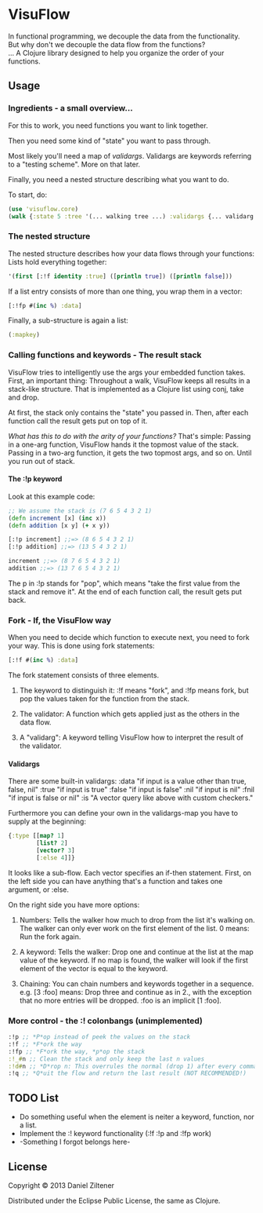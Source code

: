 # VisuFlow

In functional programming, we decouple the data from the functionality.  
But why don't we decouple the data flow from the functions?  
...
A Clojure library designed to help you organize the order of your functions.

## Usage

### Ingredients - a small overview...
For this to work, you need functions you want to link together.

Then you need some kind of "state" you want to pass through.

Most likely you'll need a map of *validargs*.
Validargs are keywords referring to a "testing scheme". More on that later.

Finally, you need a nested structure describing what you want to do.

To start, do:
```clojure
(use 'visuflow.core)
(walk {:state 5 :tree '(... walking tree ...) :validargs {... validarg map ...})
```

### The nested structure
The nested structure describes how your data flows through your functions:
Lists hold everything together:
```clojure
'(first [:!f identity :true] ([println true]) ([println false]))
```
If a list entry consists of more than one thing, you wrap them in a vector:
```clojure
[:!fp #(inc %) :data]
```
Finally, a sub-structure is again a list:
```clojure
(:mapkey)
```

### Calling functions and keywords - The result stack
VisuFlow tries to intelligently use the args your embedded function takes.
First, an important thing: Throughout a walk, VisuFlow keeps all results in a stack-like structure.
That is implemented as a Clojure list using conj, take and drop.

At first, the stack only contains the "state" you passed in. Then, after each function call
the result gets put on top of it.

*What has this to do with the arity of your functions?*
That's simple: Passing in a one-arg function, VisuFlow hands it the topmost value of the stack.
Passing in a two-arg function, it gets the two topmost args, and so on. Until you run out of stack.

#### The :!p keyword
Look at this example code:
```clojure
;; We assume the stack is (7 6 5 4 3 2 1)
(defn increment [x] (inc x))
(defn addition [x y] (+ x y))

[:!p increment] ;;=> (8 6 5 4 3 2 1)
[:!p addition] ;;=> (13 5 4 3 2 1)

increment ;;=> (8 7 6 5 4 3 2 1)
addition ;;=> (13 7 6 5 4 3 2 1)
```
The p in :!p stands for "pop", which means "take the first value from the stack and remove it".
At the end of each function call, the result gets put back.

### Fork - If, the VisuFlow way
When you need to decide which function to execute next, you need to fork your way.
This is done using fork statements:
```clojure
[:!f #(inc %) :data]
```
The fork statement consists of three elements.

1. The keyword to distinguish it: :!f means "fork", and :!fp means fork, but pop the values taken for the function from the stack.

2. The validator: A function which gets applied just as the others in the data flow.

3. A "validarg": A keyword telling VisuFlow how to interpret the result of the validator.

#### Validargs
There are some built-in validargs:
:data "if input is a value other than true, false, nil"
:true "if input is true"
:false "if input is false"
:nil "if input is nil"
:fnil "if input is false or nil"
:is "A vector query like above with custom checkers."	

Furthermore you can define your own in the validargs-map you have to supply at the beginning:
```clojure
{:type [[map? 1]
        [list? 2]
	    [vector? 3]
	    [:else 4]]}
```
It looks like a sub-flow. Each vector specifies an if-then statement.
First, on the left side you can have anything that's a function and takes one argument,
or :else.

On the right side you have more options:

1. Numbers: Tells the walker how much to drop from the list it's walking on. The walker can only ever work on the first element of the list. 0 means: Run the fork again.  

2. A keyword: Tells the walker: Drop one and continue at the list at the map value of the keyword.
If no map is found, the walker will look if the first element of the vector is equal to the keyword.  

3. Chaining: You can chain numbers and keywords together in a sequence.
e.g. [3 :foo] means: Drop three and continue as in 2., with the exception that no more entries will be dropped. :foo is an implicit [1 :foo].  

### More control - the :! colonbangs (unimplemented)
```clojure
:!p ;; *P*op instead of peek the values on the stack
:!f ;; *F*ork the way
:!fp ;; *F*ork the way, *p*op the stack
:!_#n ;; Clean the stack and only keep the last n values
:!d#n ;; *D*rop n: This overrules the normal (drop 1) after every command
:!q ;; *Q*uit the flow and return the last result (NOT RECOMMENDED!)
```

## TODO List
* Do something useful when the element is neiter a keyword, function, nor a list.
* Implement the :! keyword functionality (:!f :!p and :!fp work)
* -Something I forgot belongs here-

## License

Copyright © 2013 Daniel Ziltener

Distributed under the Eclipse Public License, the same as Clojure.
